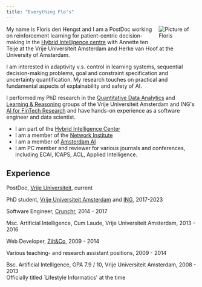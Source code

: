 ```yaml
---
title: "Everything Flo's"
---
```


<img src="/imgs/flopic.jpg" style="max-width:20%;min-width:40px;float:right;padding:0 0 1em 1em;" alt="Picture of Floris" />

My name is Floris den Hengst and I am a PostDoc working on reinforcement
learning for patient-centric decision-making in the [Hybrid Intelligence
centre](https://www.hybrid-intelligence-centre.nl/) with Annette ten Teije at
the Vrije Universiteit Amsterdam and Herke van Hoof at the University of
Amsterdam.

I am interested in adaptivity v.s. control in learning systems, sequential
decision-making problems, goal and constraint specification and uncertainty
quantification. My research touches on practical and fundamental aspects of
explainability and safety of AI.

I performed my PhD research in the [Quantitative Data
Analytics](https://www.qda.cs.vu.nl) and [Learning &
Reasoning](https://lr.cs.vu.nl/) groups of the Vrije Universiteit Amsterdam and
ING's [AI for FinTech Research](https://se.ewi.tudelft.nl/ai4fintech/) and have
hands-on experience as a software engineer and data scientist.

* I am part of the [Hybrid Intelligence Center](https://www.hybrid-intelligence-centre.nl/)
* I am a member of the [Network Institute](https://networkinstitute.org/)
* I am a member of [Amsterdam AI](https://amsterdamai.com/en)
* I am PC member and reviewer for various journals and conferences, including ECAI, ICAPS, ACL,
  Applied Intelligence. 

## Experience
PostDoc, [Vrije Universiteit](https://lr.cs.vu.nl/), current

PhD student, [Vrije Universiteit
Amsterdam](https://vu-qda.github.io/projects/constrained-rl-in-regulated-domains/) and [ING](https://icai.ai/ai-for-fintech-lab/), 2017-2023

Software Engineer, [Crunchr](https://www.crunchrapps.com), 2014 - 2017

Msc. Artificial Intelligence, Cum Laude, Vrije Universiteit Amsterdam, 2013 - 2016

Web Developer, [Zilt&Co](https://www.ziltenco.nl), 2009 - 2014

Various teaching- and research assistant positions, 2009 - 2014

Bsc. Artificial Intelligence, GPA 7.9 / 10, Vrije Universiteit Amsterdam, 2008 - 2013   
  Officially titled `Lifestyle Informatics' at the time

